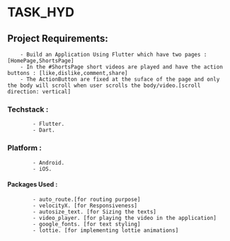 # TASK_HYD

## Project Requirements:
        - Build an Application Using Flutter which have two pages : [HomePage,ShortsPage]
        - In the #ShortsPage short videos are played and have the action buttons : [like,dislike,comment,share]
        - The ActionButton are fixed at the suface of the page and only the body will scroll when user scrolls the body/video.[scroll direction: vertical]
        
### Techstack : 
            - Flutter.
            - Dart.
### Platform : 
            - Android.
            - iOS. 

#### Packages Used :
            - auto_route.[for routing purpose]
            - velocityX. [for Responsiveness]
            - autosize_text. [for Sizing the texts]
            - video_player. [for playing the video in the application]
            - google_fonts. [for text styling]
            - lottie. [for implementing lottie animations]

